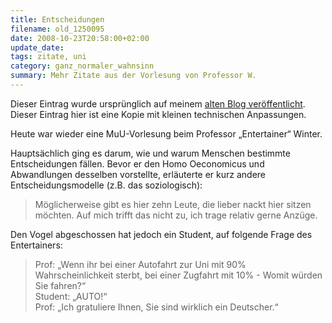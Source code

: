 ```yaml
---
title: Entscheidungen
filename: old_1250095
date: 2008-10-23T20:58:00+02:00
update_date:
tags: zitate, uni
category: ganz_normaler_wahnsinn
summary: Mehr Zitate aus der Vorlesung von Professor W.
---
```

Dieser Eintrag wurde ursprünglich auf meinem [alten Blog veröffentlicht](https://stu.blogger.de/stories/1250095/). Dieser Eintrag hier ist eine Kopie mit kleinen technischen Anpassungen.

Heute war wieder eine MuU-Vorlesung beim Professor „Entertainer“ Winter.

Hauptsächlich ging es darum, wie und warum Menschen bestimmte Entscheidungen fällen. Bevor er den Homo Oeconomicus und Abwandlungen desselben vorstellte, erläuterte er kurz andere Entscheidungsmodelle (z.B. das soziologisch):
> Möglicherweise gibt es hier zehn Leute, die lieber nackt hier sitzen möchten. Auf mich trifft das nicht zu, ich trage relativ gerne Anzüge.

Den Vogel abgeschossen hat jedoch ein Student, auf folgende Frage des Entertainers:
> Prof: „Wenn ihr bei einer Autofahrt zur Uni mit 90% Wahrscheinlichkeit sterbt, bei einer Zugfahrt mit 10% - Womit würden Sie fahren?“  
> Student: „AUTO!“  
> Prof: „Ich gratuliere Ihnen, Sie sind wirklich ein Deutscher.“
